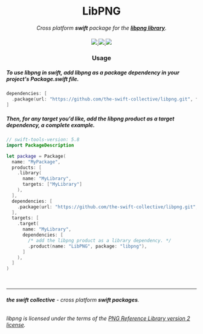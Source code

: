 <!-- markdownlint-configure-file {
  "MD013": {
    "code_blocks": false,
    "tables": false
  },
  "MD033": false,
  "MD041": false
} -->

<div align="center">

<h1 align="center">
    LibPNG
</h1>

<p align="center">
  <i align="center">Cross platform <b>swift</b> package for the <a href="https://github.com/pnggroup/libpng"><b>libpng library</b></a>.</i>
</p>

</div>

<h4 align="center">
  <a href="https://github.com/the-swift-collective/libpng/actions/workflows/swift-ubuntu.yml">
    <img src="https://img.shields.io/github/actions/workflow/status/the-swift-collective/libpng/swift-ubuntu.yml?style=flat-square&label=ubuntu%20&labelColor=E95420&logoColor=FFFFFF&logo=ubuntu">
  </a>
  <a href="https://github.com/the-swift-collective/libpng/actions/workflows/swift-macos.yml">
    <img src="https://img.shields.io/github/actions/workflow/status/the-swift-collective/libpng/swift-macos.yml?style=flat-square&label=macOS&labelColor=000000&logo=apple">
  </a>
  <a href="https://github.com/the-swift-collective/libpng/actions/workflows/swift-windows.yml">
    <img src="https://img.shields.io/github/actions/workflow/status/the-swift-collective/libpng/swift-windows.yml?style=flat-square&label=windows&labelColor=357EC7&logo=gitforwindows">
  </a>
</h4>

<div align="center">

### Usage

</div>

##### To use libpng in swift, add libpng as a package dependency in your project's Package.swift file.
```swift
dependencies: [
  .package(url: "https://github.com/the-swift-collective/libpng.git", from: "1.6.45"),
]
```


##### Then, for any target you'd like, add the libpng product as a target dependency, a complete example.
```swift
// swift-tools-version: 5.8
import PackageDescription

let package = Package(
  name: "MyPackage",
  products: [
    .library(
      name: "MyLibrary",
      targets: ["MyLibrary"]
    ),
  ],
  dependencies: [
    .package(url: "https://github.com/the-swift-collective/libpng.git", from: "1.6.45")
  ],
  targets: [
    .target(
      name: "MyLibrary",
      dependencies: [
        /* add the libpng product as a library dependency. */
        .product(name: "LibPNG", package: "libpng"),
      ]
    ),
  ]
)
```

<br>

<hr/>

###### ***the swift collective** - cross platform **swift packages**.*
###### libpng is licensed under the terms of the [PNG Reference Library version 2 license](http://www.libpng.org/pub/png/src/libpng-LICENSE.txt).
